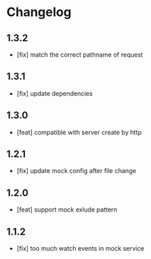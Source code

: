 # Changelog

## 1.3.2

- [fix] match the correct pathname of request

## 1.3.1

- [fix] update dependencies

## 1.3.0

- [feat] compatible with server create by http

## 1.2.1

- [fix] update mock config after file change

## 1.2.0

- [feat] support mock exlude pattern

## 1.1.2

- [fix] too much watch events in mock service